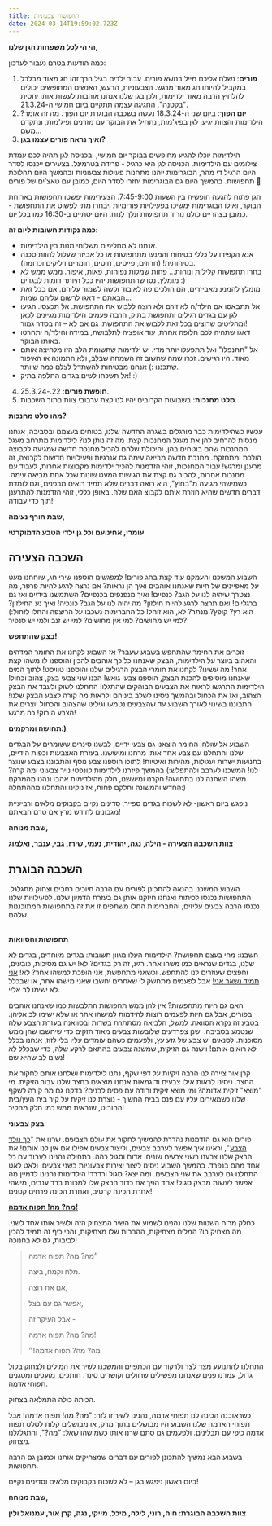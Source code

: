 ```yaml
---
title: תחפושות צבעוניות
date: 2024-03-14T19:59:02.723Z
---
```

**הי הי לכל משפחות הגן שלנו,**

כמה הודעות בטרם נעבור לעדכון:

1. **פורים**: נשלח אליכם מייל בנושא פורים. עבור ילדים בגיל הרך זהו חג מאוד מבלבל במקביל להיותו חג מאוד מרגש. הצבעוניות, הרעש, האנשים המחופשים יכולים להלחיץ הרבה מאוד ילדימות, ולכן בגן שלנו אנחנו אוהבות לעשות אותו יחסית "בקטנה". החגיגה עצמה תתקיים ביום חמישי ה-21.3.24.
2. **יום הפוך**: ביום שני ה-18.3.24 נעשה בשכבה הבוגרת יום הפוך. מה זה אומר? הילדימות והצוות יגיעו לגן בפיג'מות, נתחיל את הבוקר עם מזרנים ופיג'מות, ונתקדם משם…
3. **ואיך נראה פורים עצמו בגן?**

הילדימות יוכלו להגיע מחופשים בבוקר יום חמישי, ובכניסה לגן תהיה לכם עמדת צילומים עם הילדימות. הכניסה לגן היא כרגיל - פרידה בטרמינל. בצעירים ייכנסו לסדר היום הרגיל די מהר, הבוגרימות ייהנו מתחנות פעילות צבעוניות ובהמשך היום תהלוכת תחפושות. בהמשך היום גם הבוגרימות יחזרו לסדר היום, כמובן עם טאצ'ים של פורים 🙂

הגן פתוח להגעה חופשית בין השעות 7:45-9:00. הצעירימות יפשטו תחפושות בארוחת הבוקר, ואילו הבוגרימות ימשיכו בפעילויות פורימיות ויבחרו מתי לפשוט את התחפושת - כמובן בצהריים כולנו נוריד תחפושות ונלך לנוח. היום יסתיים ב-16:30 כמו בכל יום.

**כמה נקודות חשובות ליום זה:**

* אנחנו לא מחליפים משלוחי מנות בין הילדימות.
* אנא הקפידו על כללי בטיחות והמנעו מתחפושות או כל אביזר שעלול להוות סכנה בטיחותית! (חרוזים, פייטים, חוטים, חומרים דליקים וכדומה).
* בחרו תחפושות קלילות ונוחות... פחות שמלות נפוחות, פאות, איפור. ממש ממש לא מומלץ. נסו שהתחפושות יהיו ככל היותר דומות לבגדים :)
* מומלץ להמנע מאביזרים, הם הולכים פה לאיבוד וקשה לשמור עליהם. אם בכל זאת הבאתם - דאגו לרשום עליהם שמות…
* אל תתבאסו אם הילד/ה לא זורם ולא רוצה ללבוש את התחפושת. אל תכעסו. הגיעו לגן עם בגדים רגילים ותחפושת בתיק, הרבה פעמים הילדימות מגיעים לכאן ומחליטים שרוצים בכל זאת ללבוש את התחפושת. גם אם לא – זה בסדר גמור!
* דאגו שתהיה לכם חלופה אחרת, עוד אופציה לתלבושת, במידה והילד/ה יתחרטו באותו הבוקר.
* אל "תתנפלו" ואל תתפעלו יותר מדי. יש ילדימות שתשומת הלב הזו מלחיצה אותם מאוד. היו רגישים. זכרו שמה שחשוב זה השמחה שבלב, ולא התמונה או האיפור שתכננו :) אנחנו מבטיחות להשתדל לצלם כמה שיותר.
* אל תשכחו לשים בגדים החלפה בתיק! :)

4. **חופשת פורים**: 22.-25.3.24.
5. **סלט מחנכות**: בשבועות הקרובים יהיו לנו קצת ערבובי צוות בתוך השכבות.

**מהו סלט מחנכות?**

עכשיו כשהילדימות כבר מורגלים בשגרה החדשה שלנו, בטוחים בעצמם ובסביבה, אנחנו מנסות להרחיב להן את מעגל המחנכות קצת. מה זה נותן לנו? לילדימות מתרחב מעגל המחנכות שהם בוטחים בהן, והיכולת שלהם להכיל מחנכת חדשה שמגיעה לקבוצה הולכת ומתחזקת. מחנכת חדשה מביאה עימה גם אנרגיות ופעילויות חדשות לקבוצה, זה מרענן ומרגש! עבור המחנכות, זוהי הזדמנות להכיר ילדימות מקבוצות אחרות, לעבוד עם מחנכות אחרות, להכיר גם קצת את הגישות המעט שונות שכל אחת מביאה עימה. כשמישהי מגיעה מ"בחוץ", היא רואה דברים שלא תמיד רואים מבפנים, וגם לומדת דברים חדשים שהיא חוזרת איתם לקבוצ האם שלה. באופן כללי, זוהי הזדמנות להתרענן תוך כדי עבודה!



**שבת חורף נעימה,**

**עומרי, אחינועם וכל גן ילדי הטבע הדמוקרטי**



## השכבה הצעירה

השבוע המשכנו והעמקנו עוד קצת בחג פורים! למפגשים הוספנו שירי חג, שוחחנו מעט על מאפיינים של חיות שאנחנו אוהבים ואיך הן נראות? אם נרצה לרגע להיות פרפר, מה נצטרך שיהיה לנו על הגב? כנפיים! ואיך מנפנפים בכנפיים? השתמשנו בידיים ואז גם ברגליים! ואם תרצה לרגע להיות חילזון? מה יהיה לנו על הגב? כונכיה! ואיך נע החילזון? הוא רץ? קופץ? מנתר? לא, הוא זוחל! כל החברימות נשכבו על הריצפה והחלו לזחול:) למי יש מחושים? למי אין מחושים? למי יש זנב ולמי יש סנפיר?

**בצק שהתחפש!**

זוכרים את החימר שהתחפש בשבוע שעבר? אז השבוע לקחנו את החומר המדהים והאהוב ביוצר על הילדימות, הבצק שאנחנו כל כך אוהבים להכין והוספנו לו משהו קצת אחר! מה עשינו? לקחנו את חומרי הבצק הרגילים שלנו והוספנו טוויסט! לתוך המים שאנחנו מוסיפים להכנת הבצק, הוספנו צבעי גואש! הכנו שני צבעי בצק, צהוב וכחול! הילדימות התרגשו לראות את הצבעים הבוהקים שהתגלו! התחלנו לשוק ולעבד את הבצק הצהוב, ואז את הכחול ובהמשך ניסינו לשלב ביניהם ולראות מה קורה לצבע הבצק שלנו! התבוננו בשינוי לאורך השבוע עד שהצבעים נטמעו וגילינו שהצהוב והכחול יוצרים את הצבע הירוק! כה מרגש!

**תחושה ומרקמים:)**

השבוע אל שולחן החומר הוצאנו גם צבעי ידיים, לבשנו סינרים ששומרים על הבגדים שלנו והתחלנו עם צבע אחד אותו מרחנו ומיששנו. בעזרת האצבעות וכפות הידיים, בתנועות ישרות ועגולות, מהירות ואיטיות! לתוכו הוספנו צבע נוסף והתבוננו בצבע שנוצר לנו! המשכנו לערבב ולהתפלש:) בהמשך פיזרנו לילדימות קונפטי נייר צבעוני ומה קרה? משהו השתנה לנו בתחושה! חקרנו ומיששנו, חלק מהילדימות אהבו ונהנו מהמרקם החדש והמשונה וחלקם פחות, אז ניקינו והתחלנו מההתחלה:)

ניפגש ביום ראשון- לא לשכוח בגדים ספייר, סדינים נקיים בקבוקים מלאים ורביעיית מגבונים לחודש מרץ אם טרם הבאתם!

**שבת מנוחה,**

**צוות השכבה הצעירה - הילה, נגה, יהודית, נעמי, שירז, גבי, ענבר, ואלמוג**



## השכבה הבוגרת

השבוע המשכנו בהנאה להתכונן לפורים עם הרבה חיוכים רחבים וצחוק מתגלגל. התחפושות נכנסו לכיתות ואנחנו חיזקנו אותן גם בעזרת הדמיון שלנו. לפעילויות שלנו נכנסו הרבה צבעים עליזים, והחברימות החלו משתפים זו את זה בתחפושות המתוכננות שלהם.

\
**תחפושות והסוואות**

חשבנו: מהי בעצם תחפושת? הילדימות העלו מגוון תשובות: בגדים מיוחדים, בגדים לא שלנו, בגדים שנראים כמו משהו אחר. רגע, זה רק בגדים? לא! יש גם מסיכות, כובעים, וחפצים שעוזרים לנו להתחפש. וכשאני מתחפשת, אני הופכת למשהו אחר? לא! [אני תמיד נשאר אני!](https://www.youtube.com/watch?v=Su4Gv-cwpWI) אבל לפעמים מתחשק לי שאחרים יחשבו שאני מישהו אחר, או שבכלל לא ישימו לב אליי.

האם גם חיות מתחפשות? אין להן ממש תחפושות התלבשות כמו שאנחנו אוהבים בפורים, אבל גם חיות לפעמים רוצות להידמות למישהו אחר או שלא ישימו לב אליהן. בטבע זה נקרא הסוואה. למשל, הלביאה מסתתרת בשדות ובסוואנה בעזרת הצבע שלה שנטמע בסביבה. ישנן צפרדעים שלובשות צבעים מאוד חזקים כדי שיחשבו שהן ממש מסוכנות. לסנאים יש צבע של גזע עץ, ולפעמים כשהם עומדים עליו בלי לזוז, אנחנו בכלל לא רואים אותם! וישנה גם הזיקית, שמשנה צבעים בהתאם לרקע שלה, כדי שבכלל לא נשים לב שהיא שם!

קרן אור ציירה לנו הרבה זיקיות על דפי שקף, נתנו לילדימות ושלחנו אותם לחקור את החצר. ניסינו לראות אילו צבעים ודוגמאות אנחנו מוצאים בחצר שלנו עבור הזיקית. מי "מוצא" זיקית אדומה? ומי מוצא זיקית ורודה עם פסים לבנים? בדקנו גם מה קורה לשקף שלנו כשמאירים עליו עם פנס בבית החשוך - נוצרת לנו זיקית על קיר בית העץ/בית ההוביט, שנראית ממש כמו חלק מהקיר!

**בצק צבעוני**

פורים הוא גם הזדמנות נהדרת להמשיך לחקור את עולם הצבעים. שרנו את "[כך נולד הצבע](https://www.youtube.com/watch?v=syJo37AKaro&t=1s)", וראינו איך אפשר לערבב צבעים, וליצור צבעים אפילו אם אין לנו אותם! את הבצק שלנו צבענו בשני צבעים שונים: אדום וסגול כהה. בתחילה נהנינו לעבוד עם כל אחד מהם בנפרד. בהמשך השבוע ניסינו ליצור יצירות צבעוניות בשני צבעים. ולאט לאט התחלנו גם לערבב את שני הצבעים. ומה יצא? סגול ורדרד! הילדימות נהנינו לדמיין מה אפשר לעשות מבצק סגול! אחד הפך את כדור הבצק שלו למכונת ברד ענבים, מישהי אחרת הכינה קרטיב, ואחרת הכינה פרחים קטנים!

**[מה? מה! תפוח אדמה!](https://www.youtube.com/watch?v=XprYSmo5AuY)**

כחלק מרוח השטות שלנו נהנינו לשמוע את השיר המצחיק הזה ולשיר אותו אחד לשני. מה מצחיק בו? המלים מצחיקות, ההברות שלו מצחיקות, והכי כיף זה תמיד להכין לביבות, גם לא בחנוכה! 

> ״מה? מה? תפוח אדמה
>
> מלח וקמח, ביצה.
>
> אם את רוצה,
>
> אפשר גם עם בצל,
>
> אבל העיקר זה -
>
> מה? מה? תפוח אדמה!
>
> מה? מה? תפוח אדמה!״

התחלנו להתנועע מצד לצד ולרקוד עם הכתפיים והמשכנו לשיר את המילים ולצחוק בקול גדול, עמדנו פנים שאנחנו מפשילים שרוולים וקושרים סינר. חותכים, מועכים ומטגנים תפוחי אדמה.

הכיתה כולה התמלאה בצחוק.

כשראובנה הכינה לנו תפוחי אדמה, נהנינו לשיר זו לזה: "מה? מה! תפוח אדמה! אבל תפוחי האדמה שלנו השבוע היו מבושלים בתוך מרק, או מבושלים קלות לסלט תפוח אדמה כיפי עם תבלינים. ולפעמים גם סתם שרנו אותו כשמישהו שאל: "מה?", והתגלגלנו מצחוק.

בשבוע הבא נמשיך להתכונן לפורים עם דברים שמצחיקים אותנו וכמובן גם הרבה תחפושות.

ביום ראשון ניפגש בגן – לא לשכוח בקבוקים מלאים וסדינים נקיים!

**שבת מנוחה,**

**צוות השכבה הבוגרת: חוה, רוני, לילה, מיכל, מייקי, נגה, קרן אור, עמנואל ולין**